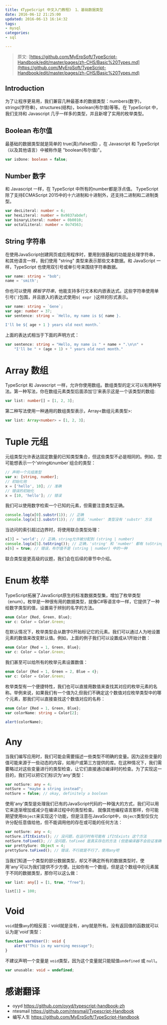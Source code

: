 ```yaml
---
title: 《TypeScript 中文入门教程》 1、基础数据类型
date: 2016-06-12 21:25:00
updated: 2016-06-13 16:14:32
tags: 
- mysql
categories: 
- sql

---
```

> 原文: [https://github.com/MyErpSoft/TypeScript-Handbook/edit/master/pages/zh-CHS/Basic%20Types.md](https://github.com/MyErpSoft/TypeScript-Handbook/edit/master/pages/zh-CHS/Basic%20Types.md)

## Introduction

为了让程序更易用，我们兼容几种最基本的数据类型：numbers(数字)，strings(字符串)，structures(结构)，boolean(布尔值)等等。在 TypeScript 中，我们支持和 Javascript 几乎一样多的类型，并且新增了实用的枚举类型。

## Boolean 布尔值


<!--more-->


最基础的数据类型就是简单的 true(真)/false(假) ，在 Javascript 和 TypeScript （以及其他语言）中被称作是 "boolean(布尔值)"。

```ts
var isDone: boolean = false;
```

## Number 数字

和 Javascript 一样，在 TypeScript 中所有的number都是浮点值。
TypeScript 除了支持ECMAScript 2015中的十六进制和十进制外，还支持二进制和二进制类型。

```ts
var decLiteral: number = 6;
var hexLiteral: number = 0x9837abdef;
var binaryLiteral: number = 0b0010;
var octalLiteral: number = 0o74563;
```

## String 字符串

在使用JavaScript创建网页或应用程序时，要用到很基础的功能是处理字符串，和其他语言一样，我们使用 "string" 类型来表示那些文本数据。和 JavaScript 一样，TypeScript 也使用双引号或单引号来围绕字符串数据。

```ts
var name: string = "bob";
name = 'smith';
```

你也可以使用 *模板字符串*，他能支持多行文本和内嵌表达式。这些字符串使用单引号(`` ` ``)包围，并且嵌入的表达式使用`${ expr }`这样的形式表示。

```ts
var name: string = `Gene`;
var age: number = 37;
var sentence: string = `Hello, my name is ${ name }.

I'll be ${ age + 1 } years old next month.`
```

上面的表达式相当于下面的声明方式：

```ts
var sentence: string = "Hello, my name is " + name + ".\n\n" +
    "I'll be " + (age + 1) + " years old next month."
```

# Array 数组

TypeScript 和 Javascript 一样，允许你使用数组。数组类型的定义可以有两种写法。第一种写法，你在数组元素类型后面添加‘[]’来表示这是一个该类型的数组:

```ts
var list: number[] = [1, 2, 3];
```

第二种写法使用一种通用的数组类型表示，Array<数组元素类型>:

```ts
var list: Array<number> = [1, 2, 3];
```

# Tuple 元组

元组类型允许表达固定数量的已知类型集合，但这些类型不必是相同的。例如，您可能想表示一个'string`和`number`组合的类型：

```ts
// 声明一个元组类型
var x: [string, number];
// 初始化他
x = ['hello', 10]; // 准确
// 错误的初始化
x = [10, 'hello']; // 错误
```

我们可以使用数字检索一个已知的元素，但需要注意类型正确。

```ts
console.log(x[0].substr(1)); // 正确
console.log(x[1].substr(1)); // 错误，'number' 类型没有 'substr' 方法
```

当访问的索引超过边界时，将使用联合类型处理：

```ts
x[3] = 'world'; // 正确，string允许被分配到 (string | number)
console.log(x[5].toString()); // 正确，'string' 和 'number' 都有 toString 方法
x[6] = true; // 错误，布尔值不是 (string | number) 中的一种
```

联合类型是更高级的议题，我们会在后续的章节中介绍。

# Enum 枚举

TypeScript拓展了JavaScript原生的标准数据类型集，增加了枚举类型（enum）。枚举是一种很有用的数据类型，就像C#等语言中一样，它提供了一种给数字类型的值，设置易于辨别的名字的方法。

```ts
enum Color {Red, Green, Blue};
var c: Color = Color.Green;
```

在默认情况下，枚举类型会从数字0开始标记它的元素。我们可以通过人为地设置元素的数值来改变默认值。例如，上面的例子我们可以设置成从1开始计数：

```ts
enum Color {Red = 1, Green, Blue};
var c: Color = Color.Green;
```

我们甚至可以给所有的枚举元素设置数值：

```ts
enum Color {Red = 1, Green = 2, Blue = 4};
var c: Color = Color.Green;
```

枚举类型有一个便捷特性，我们也可以直接用数值来查找其对应的枚举元素的名称。举例来说，如果我们有一个值为2,但我们不确定这个数值对应枚举类型中的哪个元素，那我们可以直接查找这个数值对应的名称：

```ts
enum Color {Red = 1, Green, Blue};
var colorName: string = Color[2];

alert(colorName);
```

# Any 

当我们编写应用时，我们可能会需要描述一些类型不明确的变量。因为这些变量的值可能来源于一些动态的内容，如用户或第三方提供的库。在这种情况下，我们需要略过对这些变量进行的类型检查，让它们直接通过编译时的检查。为了实现这一目的，我们可以把它们标识为'any'类型：

```ts
var notSure: any = 4;
notSure = "maybe a string instead";
notSure = false; // okay, definitely a boolean
```

使用'any'类型是处理我们已有的JavaScript代码的一种强大的方式，我们可以用它来逐渐增加或减少在编译过程中的类型检查。
就像其他编程语言那样，你可能期望使用`Object`来实现这个功能，但是注意在JavaScript中，`Object`类型仅仅允许分配任意值给他，但不能调用他的存在或可能的任何方法：

```ts
var notSure: any = 4;
notSure.ifItExists(); // 没问题，在运行时有可能有 ifItExists 这个方法
notSure.toFixed(); // 没问题，toFixed 是真实存在的方法 (但是编译器不会验证准确性)
var prettySure: Object = 4;
prettySure.toFixed(); // 错误，不行就是不行了，使用any吧
```

当我们知道一个类型的部分数据类型，却又不确定所有的数据类型时，使用'any'可以为我们提供不少方便。比如你有一个数组，但是这个数组中的元素属于不同的数据类型，那你可以这么做：

```ts
var list: any[] = [1, true, "free"];

list[1] = 100;
```

# Void

`void`就像`any`的相反面：void就是没有，any就是所有。没有返回值的函数就可以认为是'void'类型：

```ts
function warnUser(): void {
    alert("This is my warning message");
}
```

不建议声明一个变量是 `void`类型，因为这个变量就只能赋值`undefined` 或 `null`。

```ts
var unusable: void = undefined;
```

# 感谢翻译
- oyyd      https://github.com/oyyd/typescript-handbook-zh
- ntesmail  https://github.com/ntesmail/Typescript-Handbook
- 编写人生  https://github.com/MyErpSoft/TypeScript-Handbook

